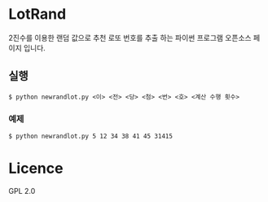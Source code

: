 # LotRand

2진수를 이용한 랜덤 값으로 추천 로또 번호를 추출 하는 파이썬 프로그램 오픈소스 페이지 입니다.

## 실행

    $ python newrandlot.py <이> <전> <당> <첨> <번> <호> <계산 수행 횟수>

### 예제

    $ python newrandlot.py 5 12 34 38 41 45 31415

# Licence
  GPL 2.0
